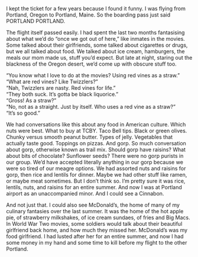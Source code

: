 
I kept the ticket for a few years because I found it funny. I was flying from Portland, Oregon to Portland, Maine. So the boarding pass just said PORTLAND PORTLAND.

The flight itself passed easily. I had spent the last two months fantasising about what we’d do “once we got out of here,” like inmates in the movies. Some talked about their girlfriends, some talked about cigarettes or drugs, but we all talked about food. We talked about ice cream, hamburgers, the meals our mom made us, stuff you’d expect. But late at night, staring out the blackness of the  Oregon desert, we’d come up with obscure stuff too.

“You know what I love to do at the movies? Using red vines as a straw.”
“What are red vines? Like Twizzlers?”  
“Nah, Twizzlers are nasty. Red vines for life.”  
“They both suck. It’s gotta be black liquorice.”  
“Gross! As a straw?”  
“No, not as a straight. Just by itself. Who uses a red vine as a straw?”  
“It’s so good.”

We had conversations like this about any food in American culture. Which nuts were best. What to buy at TCBY. Taco Bell tips. Black or green olives. Chunky versus smooth peanut butter. Types of jelly. Vegetables that actually taste good. Toppings on pizzas. And gorp. So much conversation about gorp, otherwise known as trail mix. Should gorp have raisins? What about bits of chocolate? Sunflower seeds? There were no gorp purists in our group. We’d have accepted literally anything in our gorp because we were so tired of our meagre options. We had assorted nuts and raisins for gorp, then rice and lentils for dinner. Maybe we had other stuff like ramen, or maybe meat sometimes. But I don’t think so. I’m pretty sure it was rice, lentils, nuts, and raisins for an entire summer. And now I was at Portland airport as an unaccompanied minor. And I could see a Cinnabon.

And not just that. I could also see McDonald’s, the home of many of my culinary fantasies over the last summer. It was the home of the hot apple pie, of strawberry milkshakes, of ice cream sundaes, of fries and Big Macs. In World War Two movies, some soldiers would talk about their beautiful girlfriend back home, and how much they missed her. McDonald’s was my food girlfriend. I had lusted after her for an entire summer, and now I had some money in my hand and some time to kill before my flight to the other Portland.

